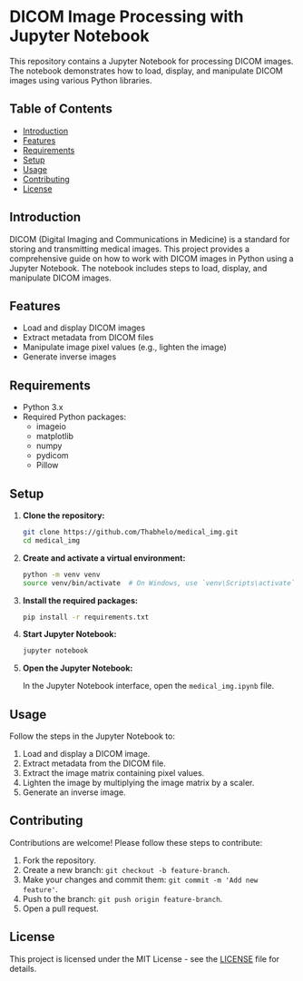 # DICOM Image Processing with Jupyter Notebook

This repository contains a Jupyter Notebook for processing DICOM images. The notebook demonstrates how to load, display, and manipulate DICOM images using various Python libraries.

## Table of Contents

- [Introduction](#introduction)
- [Features](#features)
- [Requirements](#requirements)
- [Setup](#setup)
- [Usage](#usage)
- [Contributing](#contributing)
- [License](#license)

## Introduction

DICOM (Digital Imaging and Communications in Medicine) is a standard for storing and transmitting medical images. This project provides a comprehensive guide on how to work with DICOM images in Python using a Jupyter Notebook. The notebook includes steps to load, display, and manipulate DICOM images.

## Features

- Load and display DICOM images
- Extract metadata from DICOM files
- Manipulate image pixel values (e.g., lighten the image)
- Generate inverse images

## Requirements

- Python 3.x
- Required Python packages:
  - imageio
  - matplotlib
  - numpy
  - pydicom
  - Pillow

## Setup

1. **Clone the repository:**

    ```bash
    git clone https://github.com/Thabhelo/medical_img.git
    cd medical_img
    ```

2. **Create and activate a virtual environment:**

    ```bash
    python -m venv venv
    source venv/bin/activate  # On Windows, use `venv\Scripts\activate`
    ```

3. **Install the required packages:**

    ```bash
    pip install -r requirements.txt
    ```

4. **Start Jupyter Notebook:**

    ```bash
    jupyter notebook
    ```

5. **Open the Jupyter Notebook:**

    In the Jupyter Notebook interface, open the `medical_img.ipynb` file.

## Usage

Follow the steps in the Jupyter Notebook to:

1. Load and display a DICOM image.
2. Extract metadata from the DICOM file.
3. Extract the image matrix containing pixel values.
4. Lighten the image by multiplying the image matrix by a scaler.
5. Generate an inverse image.

## Contributing

Contributions are welcome! Please follow these steps to contribute:

1. Fork the repository.
2. Create a new branch: `git checkout -b feature-branch`.
3. Make your changes and commit them: `git commit -m 'Add new feature'`.
4. Push to the branch: `git push origin feature-branch`.
5. Open a pull request.

## License

This project is licensed under the MIT License - see the [LICENSE](LICENSE) file for details.
